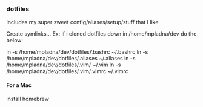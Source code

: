 ### dotfiles
Includes my super sweet config/aliases/setup/stuff that I like

Create symlinks...
Ex: if i cloned dotfiles down in /home/mpladna/dev do the below:

ln -s /home/mpladna/dev/dotfiles/.bashrc ~/.bashrc
ln -s /home/mpladna/dev/dotfiles/.aliases ~/.aliases
ln -s /home/mpladna/dev/dotfiles/.vim/ ~/.vim
ln -s /home/mpladna/dev/dotfiles/.vim/.vimrc ~/.vimrc

#### For a Mac
install homebrew
